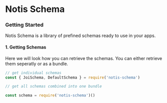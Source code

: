 # Notis Schema

### Getting Started
Notis Schema is a library of prefined schemas ready to use in your apps. 
#### 1. Getting Schemas
Here we will look how you can retrieve the schemas. You can either retrieve them seperatly or as a bundle. 
```js
// get individual schemas
const { JoiSchema, DefaultSchema } = require('notis-schema')

// get all schemas combined into one bundle

const schema = require('notis-schema')()